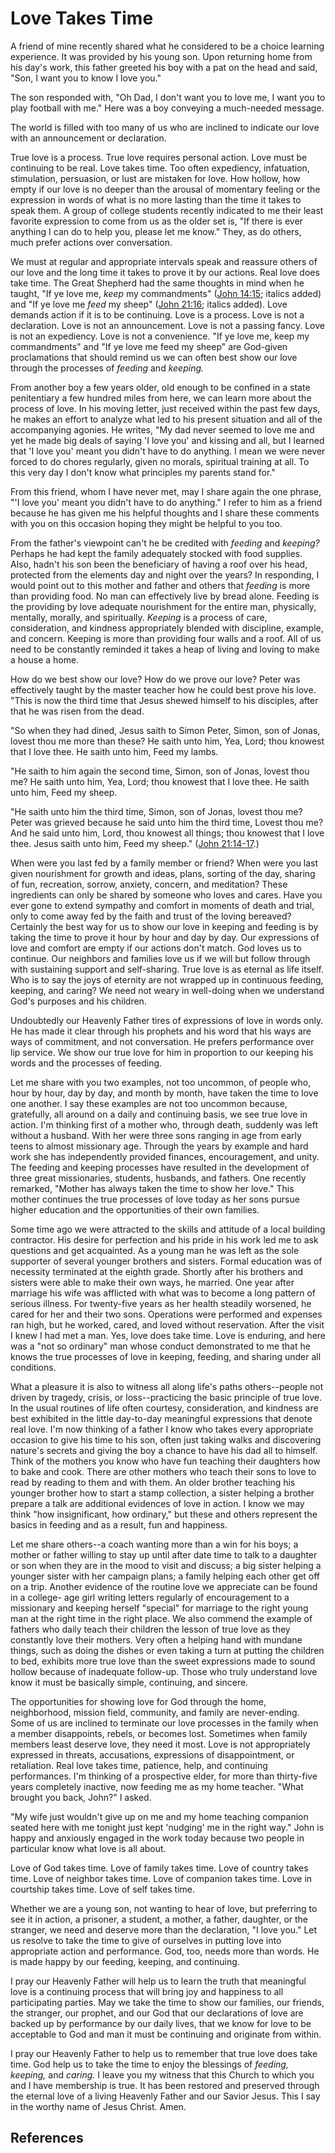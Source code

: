 # Love Takes Time

A friend of mine recently shared what he considered to be a choice learning
experience. It was provided by his young son. Upon returning home from his
day's work, this father greeted his boy with a pat on the head and said, "Son,
I want you to know I love you."

The son responded with, "Oh Dad, I don't want you to love me, I want you to
play football with me." Here was a boy conveying a much-needed message.

The world is filled with too many of us who are inclined to indicate our love
with an announcement or declaration.

True love is a process. True love requires personal action. Love must be
continuing to be real. Love takes time. Too often expediency, infatuation,
stimulation, persuasion, or lust are mistaken for love. How hollow, how empty
if our love is no deeper than the arousal of momentary feeling or the
expression in words of what is no more lasting than the time it takes to speak
them. A group of college students recently indicated to me their least
favorite expression to come from us as the older set is, "If there is ever
anything I can do to help you, please let me know." They, as do others, much
prefer actions over conversation.

We must at regular and appropriate intervals speak and reassure others of our
love and the long time it takes to prove it by our actions. Real love does
take time. The Great Shepherd had the same thoughts in mind when he taught,
"If ye love me, _keep_ my commandments" ([John
14:15](/scriptures/nt/john/14.15?lang=eng#14); italics added) and "If ye love
me _feed_ my sheep" ([John 21:16](/scriptures/nt/john/21.16?lang=eng#15);
italics added). Love demands action if it is to be continuing. Love is a
process. Love is not a declaration. Love is not an announcement. Love is not a
passing fancy. Love is not an expediency. Love is not a convenience. "If ye
love me, keep my commandments" and "If ye love me feed my sheep" are God-given
proclamations that should remind us we can often best show our love through
the processes of _feeding_ and _keeping._

From another boy a few years older, old enough to be confined in a state
penitentiary a few hundred miles from here, we can learn more about the
process of love. In his moving letter, just received within the past few days,
he makes an effort to analyze what led to his present situation and all of the
accompanying agonies. He writes, "My dad never seemed to love me and yet he
made big deals of saying 'I love you' and kissing and all, but I learned that
'I love you' meant you didn't have to do anything. I mean we were never forced
to do chores regularly, given no morals, spiritual training at all. To this
very day I don't know what principles my parents stand for."

From this friend, whom I have never met, may I share again the one phrase, "'I
love you' meant you didn't have to do anything." I refer to him as a friend
because he has given me his helpful thoughts and I share these comments with
you on this occasion hoping they might be helpful to you too.

From the father's viewpoint can't he be credited with _feeding_ and _keeping?_
Perhaps he had kept the family adequately stocked with food supplies. Also,
hadn't his son been the beneficiary of having a roof over his head, protected
from the elements day and night over the years? In responding, I would point
out to this mother and father and others that _feeding_ is more than providing
food. No man can effectively live by bread alone. Feeding is the providing by
love adequate nourishment for the entire man, physically, mentally, morally,
and spiritually. _Keeping_ is a process of care, consideration, and kindness
appropriately blended with discipline, example, and concern. Keeping is more
than providing four walls and a roof. All of us need to be constantly reminded
it takes a heap of living and loving to make a house a home.

How do we best show our love? How do we prove our love? Peter was effectively
taught by the master teacher how he could best prove his love. "This is now
the third time that Jesus shewed himself to his disciples, after that he was
risen from the dead.

"So when they had dined, Jesus saith to Simon Peter, Simon, son of Jonas,
lovest thou me more than these? He saith unto him, Yea, Lord; thou knowest
that I love thee. He saith unto him, Feed my lambs.

"He saith to him again the second time, Simon, son of Jonas, lovest thou me?
He saith unto him, Yea, Lord; thou knowest that I love thee. He saith unto
him, Feed my sheep.

"He saith unto him the third time, Simon, son of Jonas, lovest thou me? Peter
was grieved because he said unto him the third time, Lovest thou me? And he
said unto him, Lord, thou knowest all things; thou knowest that I love thee.
Jesus saith unto him, Feed my sheep." ([John
21:14-17](/scriptures/nt/john/21.14-17?lang=eng#13).)

When were you last fed by a family member or friend? When were you last given
nourishment for growth and ideas, plans, sorting of the day, sharing of fun,
recreation, sorrow, anxiety, concern, and meditation? These ingredients can
only be shared by someone who loves and cares. Have you ever gone to extend
sympathy and comfort in moments of death and trial, only to come away fed by
the faith and trust of the loving bereaved? Certainly the best way for us to
show our love in keeping and feeding is by taking the time to prove it hour by
hour and day by day. Our expressions of love and comfort are empty if our
actions don't match. God loves us to continue. Our neighbors and families love
us if we will but follow through with sustaining support and self-sharing.
True love is as eternal as life itself. Who is to say the joys of eternity are
not wrapped up in continuous feeding, keeping, and caring? We need not weary
in well-doing when we understand God's purposes and his children.

Undoubtedly our Heavenly Father tires of expressions of love in words only. He
has made it clear through his prophets and his word that his ways are ways of
commitment, and not conversation. He prefers performance over lip service. We
show our true love for him in proportion to our keeping his words and the
processes of feeding.

Let me share with you two examples, not too uncommon, of people who, hour by
hour, day by day, and month by month, have taken the time to love one another.
I say these examples are not too uncommon because, gratefully, all around on a
daily and continuing basis, we see true love in action. I'm thinking first of
a mother who, through death, suddenly was left without a husband. With her
were three sons ranging in age from early teens to almost missionary age.
Through the years by example and hard work she has independently provided
finances, encouragement, and unity. The feeding and keeping processes have
resulted in the development of three great missionaries, students, husbands,
and fathers. One recently remarked, "Mother has always taken the time to show
her love." This mother continues the true processes of love today as her sons
pursue higher education and the opportunities of their own families.

Some time ago we were attracted to the skills and attitude of a local building
contractor. His desire for perfection and his pride in his work led me to ask
questions and get acquainted. As a young man he was left as the sole supporter
of several younger brothers and sisters. Formal education was of necessity
terminated at the eighth grade. Shortly after his brothers and sisters were
able to make their own ways, he married. One year after marriage his wife was
afflicted with what was to become a long pattern of serious illness. For
twenty-five years as her health steadily worsened, he cared for her and their
two sons. Operations were performed and expenses ran high, but he worked,
cared, and loved without reservation. After the visit I knew I had met a man.
Yes, love does take time. Love is enduring, and here was a "not so ordinary"
man whose conduct demonstrated to me that he knows the true processes of love
in keeping, feeding, and sharing under all conditions.

What a pleasure it is also to witness all along life's paths others--people
not driven by tragedy, crisis, or loss--practicing the basic principle of true
love. In the usual routines of life often courtesy, consideration, and
kindness are best exhibited in the little day-to-day meaningful expressions
that denote real love. I'm now thinking of a father I know who takes every
appropriate occasion to give his time to his son, often just taking walks and
discovering nature's secrets and giving the boy a chance to have his dad all
to himself. Think of the mothers you know who have fun teaching their
daughters how to bake and cook. There are other mothers who teach their sons
to love to read by reading to them and with them. An older brother teaching
his younger brother how to start a stamp collection, a sister helping a
brother prepare a talk are additional evidences of love in action. I know we
may think "how insignificant, how ordinary," but these and others represent
the basics in feeding and as a result, fun and happiness.

Let me share others--a coach wanting more than a win for his boys; a mother or
father willing to stay up until after date time to talk to a daughter or son
when they are in the mood to visit and discuss; a big sister helping a younger
sister with her campaign plans; a family helping each other get off on a trip.
Another evidence of the routine love we appreciate can be found in a college-
age girl writing letters regularly of encouragement to a missionary and
keeping herself "special" for marriage to the right young man at the right
time in the right place. We also commend the example of fathers who daily
teach their children the lesson of true love as they constantly love their
mothers. Very often a helping hand with mundane things, such as doing the
dishes or even taking a turn at putting the children to bed, exhibits more
true love than the sweet expressions made to sound hollow because of
inadequate follow-up. Those who truly understand love know it must be
basically simple, continuing, and sincere.

The opportunities for showing love for God through the home, neighborhood,
mission field, community, and family are never-ending. Some of us are inclined
to terminate our love processes in the family when a member disappoints,
rebels, or becomes lost. Sometimes when family members least deserve love,
they need it most. Love is not appropriately expressed in threats,
accusations, expressions of disappointment, or retaliation. Real love takes
time, patience, help, and continuing performances. I'm thinking of a
prospective elder, for more than thirty-five years completely inactive, now
feeding me as my home teacher. "What brought you back, John?" I asked.

"My wife just wouldn't give up on me and my home teaching companion seated
here with me tonight just kept 'nudging' me in the right way." John is happy
and anxiously engaged in the work today because two people in particular know
what love is all about.

Love of God takes time. Love of family takes time. Love of country takes time.
Love of neighbor takes time. Love of companion takes time. Love in courtship
takes time. Love of self takes time.

Whether we are a young son, not wanting to hear of love, but preferring to see
it in action, a prisoner, a student, a mother, a father, daughter, or the
stranger, we need and deserve more than the declaration, "I love you." Let us
resolve to take the time to give of ourselves in putting love into appropriate
action and performance. God, too, needs more than words. He is made happy by
our feeding, keeping, and continuing.

I pray our Heavenly Father will help us to learn the truth that meaningful
love is a continuing process that will bring joy and happiness to all
participating parties. May we take the time to show our families, our friends,
the stranger, our prophet, and our God that our declarations of love are
backed up by performance by our daily lives, that we know for love to be
acceptable to God and man it must be continuing and originate from within.

I pray our Heavenly Father to help us to remember that true love does take
time. God help us to take the time to enjoy the blessings of _feeding,
keeping,_ and _caring._ I leave you my witness that this Church to which you
and I have membership is true. It has been restored and preserved through the
eternal love of a living Heavenly Father and our Savior Jesus. This I say in
the worthy name of Jesus Christ. Amen.

## References

